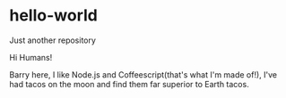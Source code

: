# hello-world
Just another repository

Hi Humans!

Barry here, I like Node.js and Coffeescript(that's what I'm made of!),
I've had tacos on the moon and find them far superior to Earth tacos.
